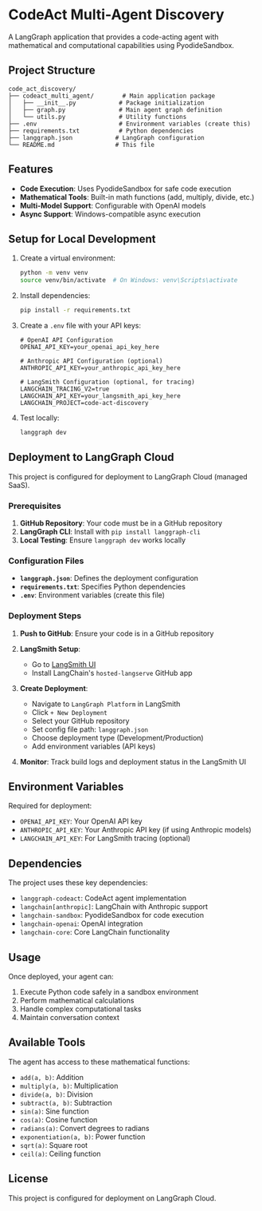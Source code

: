 # CodeAct Multi-Agent Discovery

A LangGraph application that provides a code-acting agent with mathematical and computational capabilities using PyodideSandbox.

## Project Structure

```
code_act_discovery/
├── codeact_multi_agent/        # Main application package
│   ├── __init__.py            # Package initialization
│   ├── graph.py               # Main agent graph definition
│   └── utils.py               # Utility functions
├── .env                       # Environment variables (create this)
├── requirements.txt           # Python dependencies
├── langgraph.json            # LangGraph configuration
└── README.md                 # This file
```

## Features

- **Code Execution**: Uses PyodideSandbox for safe code execution
- **Mathematical Tools**: Built-in math functions (add, multiply, divide, etc.)
- **Multi-Model Support**: Configurable with OpenAI models
- **Async Support**: Windows-compatible async execution

## Setup for Local Development

1. Create a virtual environment:
   ```bash
   python -m venv venv
   source venv/bin/activate  # On Windows: venv\Scripts\activate
   ```

2. Install dependencies:
   ```bash
   pip install -r requirements.txt
   ```

3. Create a `.env` file with your API keys:
   ```env
   # OpenAI API Configuration
   OPENAI_API_KEY=your_openai_api_key_here
   
   # Anthropic API Configuration (optional)
   ANTHROPIC_API_KEY=your_anthropic_api_key_here
   
   # LangSmith Configuration (optional, for tracing)
   LANGCHAIN_TRACING_V2=true
   LANGCHAIN_API_KEY=your_langsmith_api_key_here
   LANGCHAIN_PROJECT=code-act-discovery
   ```

4. Test locally:
   ```bash
   langgraph dev
   ```

## Deployment to LangGraph Cloud

This project is configured for deployment to LangGraph Cloud (managed SaaS).

### Prerequisites

1. **GitHub Repository**: Your code must be in a GitHub repository
2. **LangGraph CLI**: Install with `pip install langgraph-cli`
3. **Local Testing**: Ensure `langgraph dev` works locally

### Configuration Files

- **`langgraph.json`**: Defines the deployment configuration
- **`requirements.txt`**: Specifies Python dependencies
- **`.env`**: Environment variables (create this file)

### Deployment Steps

1. **Push to GitHub**: Ensure your code is in a GitHub repository

2. **LangSmith Setup**: 
   - Go to [LangSmith UI](https://smith.langchain.com/)
   - Install LangChain's `hosted-langserve` GitHub app

3. **Create Deployment**:
   - Navigate to `LangGraph Platform` in LangSmith
   - Click `+ New Deployment`
   - Select your GitHub repository
   - Set config file path: `langgraph.json`
   - Choose deployment type (Development/Production)
   - Add environment variables (API keys)

4. **Monitor**: Track build logs and deployment status in the LangSmith UI

## Environment Variables

Required for deployment:

- `OPENAI_API_KEY`: Your OpenAI API key
- `ANTHROPIC_API_KEY`: Your Anthropic API key (if using Anthropic models)
- `LANGCHAIN_API_KEY`: For LangSmith tracing (optional)

## Dependencies

The project uses these key dependencies:

- `langgraph-codeact`: CodeAct agent implementation
- `langchain[anthropic]`: LangChain with Anthropic support
- `langchain-sandbox`: PyodideSandbox for code execution
- `langchain-openai`: OpenAI integration
- `langchain-core`: Core LangChain functionality

## Usage

Once deployed, your agent can:

1. Execute Python code safely in a sandbox environment
2. Perform mathematical calculations
3. Handle complex computational tasks
4. Maintain conversation context

## Available Tools

The agent has access to these mathematical functions:

- `add(a, b)`: Addition
- `multiply(a, b)`: Multiplication
- `divide(a, b)`: Division
- `subtract(a, b)`: Subtraction
- `sin(a)`: Sine function
- `cos(a)`: Cosine function
- `radians(a)`: Convert degrees to radians
- `exponentiation(a, b)`: Power function
- `sqrt(a)`: Square root
- `ceil(a)`: Ceiling function

## License

This project is configured for deployment on LangGraph Cloud. 